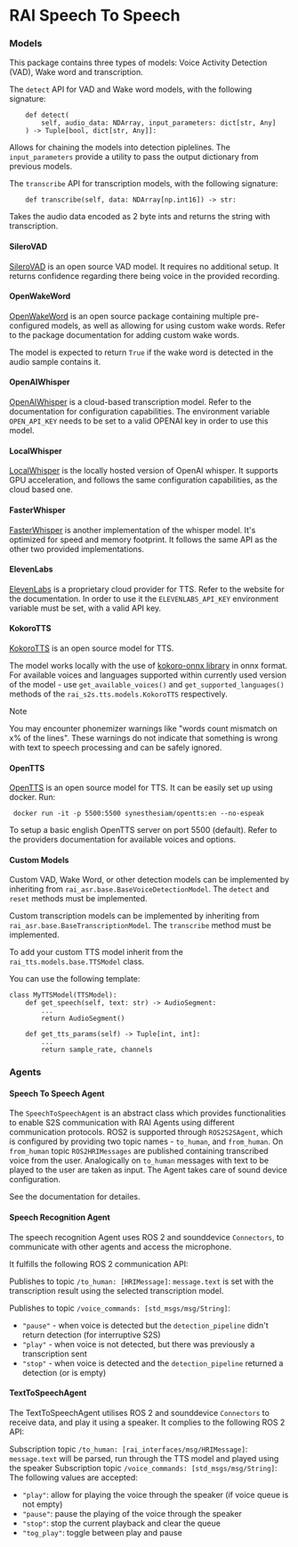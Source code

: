 # RAI Speech To Speech

### Models

This package contains three types of models: Voice Activity Detection (VAD), Wake word and transcription.

The `detect` API for VAD and Wake word models, with the following signature:

```
    def detect(
        self, audio_data: NDArray, input_parameters: dict[str, Any]
    ) -> Tuple[bool, dict[str, Any]]:
```

Allows for chaining the models into detection piplelines. The `input_parameters` provide a utility to pass the output dictionary from previous models.

The `transcribe` API for transcription models, with the following signature:

```
    def transcribe(self, data: NDArray[np.int16]) -> str:
```

Takes the audio data encoded as 2 byte ints and returns the string with transcription.

#### SileroVAD

[SileroVAD](https://github.com/snakers4/silero-vad) is an open source VAD model. It requires no additional setup. It returns confidence regarding there being voice in the provided recording.

#### OpenWakeWord

[OpenWakeWord](https://github.com/dscripka/openWakeWord) is an open source package containing multiple pre-configured models, as well as allowing for using custom wake words.
Refer to the package documentation for adding custom wake words.

The model is expected to return `True` if the wake word is detected in the audio sample contains it.

#### OpenAIWhisper

[OpenAIWhisper](https://platform.openai.com/docs/guides/speech-to-text) is a cloud-based transcription model. Refer to the documentation for configuration capabilities.
The environment variable `OPEN_API_KEY` needs to be set to a valid OPENAI key in order to use this model.

#### LocalWhisper

[LocalWhisper](https://github.com/openai/whisper) is the locally hosted version of OpenAI whisper. It supports GPU acceleration, and follows the same configuration capabilities, as the cloud based one.

#### FasterWhisper

[FasterWhisper](https://github.com/SYSTRAN/faster-whisper) is another implementation of the whisper model. It's optimized for speed and memory footprint. It follows the same API as the other two provided implementations.

#### ElevenLabs

[ElevenLabs](https://elevenlabs.io/) is a proprietary cloud provider for TTS. Refer to the website for the documentation.
In order to use it the `ELEVENLABS_API_KEY` environment variable must be set, with a valid API key.

#### KokoroTTS

[KokoroTTS](https://huggingface.co/hexgrad/Kokoro-82M) is an open source model for TTS.

The model works locally with the use of [kokoro-onnx library](https://github.com/thewh1teagle/kokoro-onnx) in onnx format.
For available voices and languages supported within currently used version of the model - use `get_available_voices()` and `get_supported_languages()` methods of the `rai_s2s.tts.models.KokoroTTS` respectively.

> [!NOTE]
> You may encounter phonemizer warnings like "words count mismatch on x% of the lines". These warnings do not indicate that something is wrong with text to speech processing and can be safely ignored.

#### OpenTTS

[OpenTTS](https://github.com/synesthesiam/opentts) is an open source model for TTS.
It can be easily set up using docker. Run:

```
 docker run -it -p 5500:5500 synesthesiam/opentts:en --no-espeak
```

To setup a basic english OpenTTS server on port 5500 (default).
Refer to the providers documentation for available voices and options.

#### Custom Models

Custom VAD, Wake Word, or other detection models can be implemented by inheriting from `rai_asr.base.BaseVoiceDetectionModel`. The `detect` and `reset` methods must be implemented.

Custom transcription models can be implemented by inheriting from `rai_asr.base.BaseTranscriptionModel`. The `transcribe` method must be implemented.

To add your custom TTS model inherit from the `rai_tts.models.base.TTSModel` class.

You can use the following template:

```
class MyTTSModel(TTSModel):
    def get_speech(self, text: str) -> AudioSegment:
        ...
        return AudioSegment()

    def get_tts_params(self) -> Tuple[int, int]:
        ...
        return sample_rate, channels

```

### Agents

#### Speech To Speech Agent

The `SpeechToSpeechAgent` is an abstract class which provides functionalities to enable S2S communication with RAI Agents using different communication protocols.
ROS2 is supported through `ROS2S2SAgent`, which is configured by providing two topic names - `to_human`, and `from_human`.
On `from_human` topic `ROS2HRIMessages` are published containing transcribed voice from the user.
Analogically on `to_human` messages with text to be played to the user are taken as input.
The Agent takes care of sound device configuration.

See the documentation for detailes.

#### Speech Recognition Agent

The speech recognition Agent uses ROS 2 and sounddevice `Connectors`, to communicate with other agents and access the microphone.

It fulfills the following ROS 2 communication API:

Publishes to topic `/to_human: [HRIMessage]`:
`message.text` is set with the transcription result using the selected transcription model.

Publishes to topic `/voice_commands: [std_msgs/msg/String]`:

-   `"pause"` - when voice is detected but the `detection_pipeline` didn't return detection (for interruptive S2S)
-   `"play"` - when voice is not detected, but there was previously a transcription sent
-   `"stop"` - when voice is detected and the `detection_pipeline` returned a detection (or is empty)

#### TextToSpeechAgent

The TextToSpeechAgent utilises ROS 2 and sounddevice `Connectors` to receive data, and play it using a speaker.
It complies to the following ROS 2 API:

Subscription topic `/to_human: [rai_interfaces/msg/HRIMessage]`:
`message.text` will be parsed, run through the TTS model and played using the speaker
Subscription topic `/voice_commands: [std_msgs/msg/String]`:
The following values are accepted:

-   `"play"`: allow for playing the voice through the speaker (if voice queue is not empty)
-   `"pause"`: pause the playing of the voice through the speaker
-   `"stop"`: stop the current playback and clear the queue
-   `"tog_play"`: toggle between play and pause
